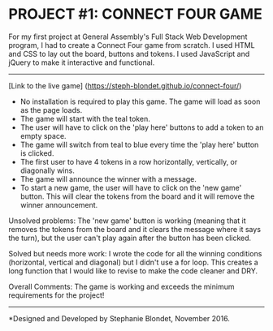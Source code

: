# PROJECT #1: CONNECT FOUR GAME

For my first project at General Assembly's Full Stack Web Development program, I had to create a Connect Four game from scratch. I used HTML and CSS to lay out the board, buttons and tokens. I used JavaScript and jQuery to make it interactive and functional.

------ 
[Link to the live game] (https://steph-blondet.github.io/connect-four/)

- No installation is required to play this game. The game will load as soon as the page loads.
- The game will start with the teal token.
- The user will have to click on the 'play here' buttons to add a token to an empty space.
- The game will switch from teal to blue every time the 'play here' button is clicked.
- The first user to have 4 tokens in a row horizontally, vertically, or diagonally wins.
- The game will announce the winner with a message.
- To start a new game, the user will have to click on the 'new game' button. This will clear the tokens from the board and it will remove
the winner announcement.

Unsolved problems: The 'new game' button is working (meaning that it removes the tokens from the board and it clears the message where it
says the turn), but the user can't play again after the button has been clicked.

Solved but needs more work: I wrote the code for all the winning conditions (horizontal, vertical and diagonal) but I didn't use a for loop. This creates a long function that I would like to revise to make the code cleaner and DRY.

Overall Comments: The game is working and exceeds the minimum requirements for the project!

------ 
*Designed and Developed by Stephanie Blondet, November 2016. 
